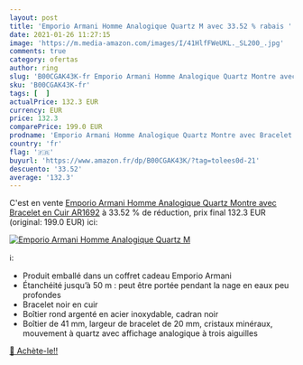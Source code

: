 ```yaml
---
layout: post
title: 'Emporio Armani Homme Analogique Quartz M avec 33.52 % rabais '
date: 2021-01-26 11:27:15
image: 'https://m.media-amazon.com/images/I/41HlfFWeUKL._SL200_.jpg'
comments: true
category: ofertas
author: ring
slug: 'B00CGAK43K-fr Emporio Armani Homme Analogique Quartz Montre avec...'
sku: 'B00CGAK43K-fr'
tags: [  ]
actualPrice: 132.3 EUR
currency: EUR
price: 132.3
comparePrice: 199.0 EUR
prodname: 'Emporio Armani Homme Analogique Quartz Montre avec Bracelet en Cuir AR1692'
country: 'fr'
flag: '🇫🇷'
buyurl: 'https://www.amazon.fr/dp/B00CGAK43K/?tag=tolees0d-21'
descuento: '33.52'
average: '132.3'
---
```


C'est en vente [Emporio Armani Homme Analogique Quartz Montre avec Bracelet en Cuir AR1692](https://www.amazon.fr/dp/B00CGAK43K/?tag=tolees0d-21)  à  33.52 % de réduction, prix final  132.3 EUR (original: 199.0 EUR) ici:

[![Emporio Armani Homme Analogique Quartz M](https://m.media-amazon.com/images/I/41HlfFWeUKL._SL200_.jpg)](https://www.amazon.fr/dp/B00CGAK43K/?tag=tolees0d-21)

ℹ️:

- Produit emballé dans un coffret cadeau Emporio Armani
- Étanchéité jusqu’à 50 m : peut être portée pendant la nage en eaux peu profondes
- Bracelet noir en cuir
- Boîtier rond argenté en acier inoxydable, cadran noir
- Boîtier de 41 mm, largeur de bracelet de 20 mm, cristaux minéraux, mouvement à quartz avec affichage analogique à trois aiguilles

[🛒 Achète-le!!](https://www.amazon.fr/dp/B00CGAK43K/?tag=tolees0d-21)
